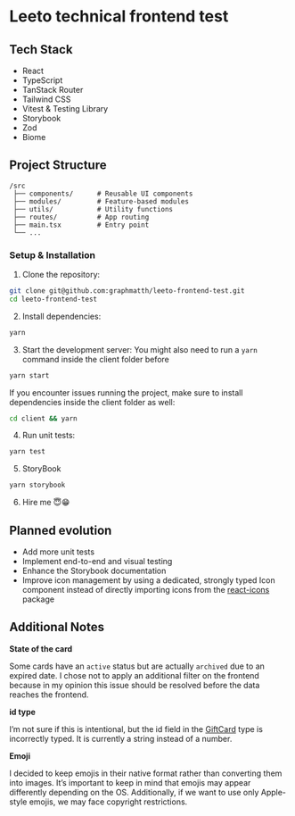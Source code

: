 # Leeto technical frontend test

## Tech Stack

- React
- TypeScript
- TanStack Router
- Tailwind CSS
- Vitest & Testing Library
- Storybook
- Zod
- Biome

## Project Structure

```
/src
 ├── components/      # Reusable UI components
 ├── modules/         # Feature-based modules
 ├── utils/           # Utility functions
 ├── routes/          # App routing
 ├── main.tsx         # Entry point
 └── ...
```

### Setup & Installation

1. Clone the repository:

```bash
git clone git@github.com:graphmatth/leeto-frontend-test.git
cd leeto-frontend-test
```

2. Install dependencies:

```bash
yarn
```

3. Start the development server:
   You might also need to run a `yarn` command inside the client folder before

```bash
yarn start
```

If you encounter issues running the project, make sure to install dependencies inside the client folder as well:

```bash
cd client && yarn
```

4. Run unit tests:

```bash
yarn test
```

5. StoryBook
```bash
yarn storybook
```

6. Hire me 😇😁

## Planned evolution

- Add more unit tests
- Implement end-to-end and visual testing
- Enhance the Storybook documentation
- Improve icon management by using a dedicated, strongly typed Icon component instead of directly importing icons from the [react-icons](https://react-icons.github.io/react-icons/) package

## Additional Notes

**State of the card**

Some cards have an `active` status but are actually `archived` due to an expired date. I chose not to apply an additional filter on the frontend because in my opinion this issue should be resolved before the data reaches the frontend.

**id type**

I’m not sure if this is intentional, but the id field in the [GiftCard](https://github.com/leclan/leeto-front-end-technical-test?tab=readme-ov-file#types) type is incorrectly typed. It is currently a string instead of a number.

**Emoji**

I decided to keep emojis in their native format rather than converting them into images. It’s important to keep in mind that emojis may appear differently depending on the OS. Additionally, if we want to use only Apple-style emojis, we may face copyright restrictions.
